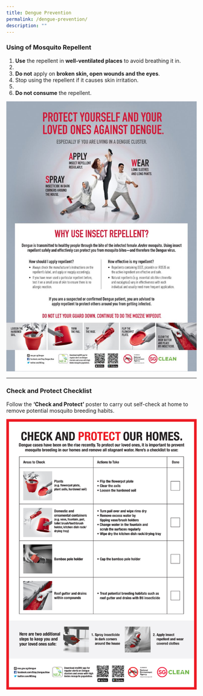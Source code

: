 ```yaml
---
title: Dengue Prevention
permalink: /dengue-prevention/
description: ""
---
```


### Using of Mosquito Repellent


1. **Use** the repellent in **well-ventilated places** to avoid breathing it in.
2. 
3. **Do not** apply on **broken skin, open wounds and the eyes**.  
4. Stop using the repellent if it causes skin irritation.
5. 
6. **Do not consume** the repellent.

  
[![Dengue Prevention](/images/Dengue-Self-Protect-A4-Flyer-768x1089.jpeg)](/files/Innova-Primary-School-Good-Stories-Book-content-v5.pdf)


---


### Check and Protect Checklist

Follow the **‘Check and Protect’** poster to carry out self-check at home to remove potential mosquito breeding habits.

![Check and Protect Checklist](/images/Protect-and-Check-Checklist_EMCT-FINAL-1.jpeg)